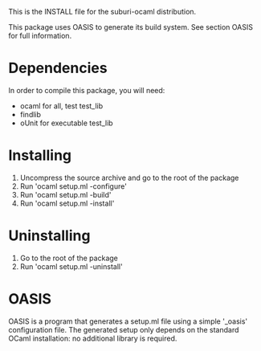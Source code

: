 <!--- OASIS_START --->
<!--- DO NOT EDIT (digest: dcf2b49d2a997ce8eea6bda164302315) --->

This is the INSTALL file for the suburi-ocaml distribution.

This package uses OASIS to generate its build system. See section OASIS for
full information.

Dependencies
============

In order to compile this package, you will need:

* ocaml for all, test test_lib
* findlib
* oUnit for executable test_lib

Installing
==========

1. Uncompress the source archive and go to the root of the package
2. Run 'ocaml setup.ml -configure'
3. Run 'ocaml setup.ml -build'
4. Run 'ocaml setup.ml -install'

Uninstalling
============

1. Go to the root of the package
2. Run 'ocaml setup.ml -uninstall'

OASIS
=====

OASIS is a program that generates a setup.ml file using a simple '_oasis'
configuration file. The generated setup only depends on the standard OCaml
installation: no additional library is required.

<!--- OASIS_STOP --->
